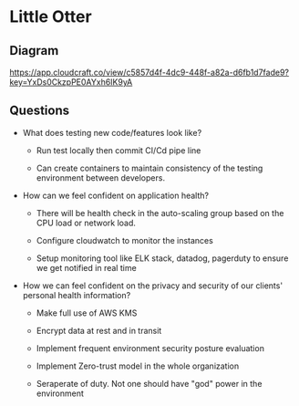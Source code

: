 # Little Otter


## Diagram
 

https://app.cloudcraft.co/view/c5857d4f-4dc9-448f-a82a-d6fb1d7fade9?key=YxDs0CkzpPE0AYxh6IK9yA

 

## Questions


-   What does testing new code/features look like?

     - Run test locally then commit CI/Cd pipe line

     - Can create containers to maintain consistency of the testing environment between developers.

-   How can we feel confident on application health?

     - There will be health check in the auto-scaling group based on the CPU load or network load.

     - Configure cloudwatch to monitor the instances

    - Setup monitoring tool like ELK stack, datadog, pagerduty to ensure we get notified in real time

-   How we can feel confident on the privacy and security of our clients' personal health information?

    - Make full use of AWS KMS

    - Encrypt data at rest and in transit

    - Implement frequent environment security posture evaluation

    - Implement Zero-trust model in the whole organization

    - Seraperate of duty. Not one should have "god" power in the environment


